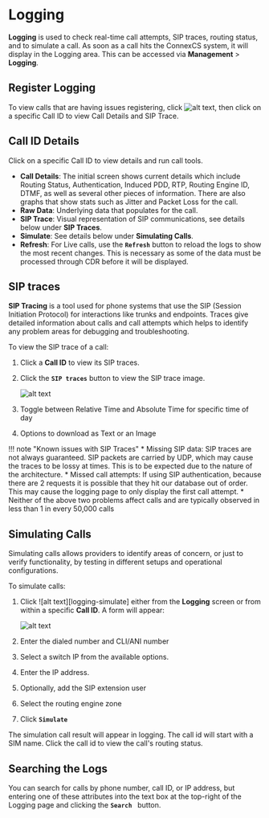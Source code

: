 # Logging
**Logging** is used to check real-time call attempts, SIP traces, routing status, and to simulate a call. As soon as a call hits the ConnexCS system, it will display in the Logging area. This can be accessed via **Management** > **Logging**.

## Register Logging
To view calls that are having issues registering, click ![alt text][logging-reg], then click on a specific Call ID to view Call Details and SIP Trace.

## Call ID Details
Click on a specific Call ID to view details and run call tools.

* **Call Details**: The initial screen shows current details which include Routing Status, Authentication, Induced PDD, RTP, Routing Engine ID, DTMF, as well as several other pieces of information. There are also graphs that show stats such as Jitter and Packet Loss for the call.
* **Raw Data**: Underlying data that populates for the call. 
* **SIP Trace**: Visual representation of SIP communications, see details below under **SIP Traces**. 
* **Simulate**: See details below under **Simulating Calls**. 
* **Refresh**: For Live calls, use the **`Refresh`** button to reload the logs to show the most recent changes. This is necessary as some of the data must be processed through CDR before it will be displayed.

## SIP traces
**SIP Tracing** is a tool used for phone systems that use the SIP (Session Initiation Protocol) for interactions like trunks and endpoints. Traces give detailed information about calls and call attempts which helps to identify any problem areas for debugging and troubleshooting.

To view the SIP trace of a call:

1. Click a **Call ID** to view its SIP traces.
3. Click the **`SIP traces`** button to view the SIP trace image.

      ![alt text][logging-sip]

4. Toggle between Relative Time and Absolute Time for specific time of day
5. Options to download as Text or an Image

!!! note "Known issues with SIP Traces"
    * Missing SIP data: SIP traces are not always guaranteed. SIP packets are carried by UDP, which may cause the traces to be lossy at times. This is to be expected due to the nature of the architecture.
    * Missed call attempts: If using SIP authentication, because there are 2 requests it is possible that they hit our database out of order. This may cause the logging page to only display the first call attempt.
    * Neither of the above two problems affect calls and are typically observed in less than 1 in every 50,000 calls

## Simulating Calls
Simulating calls allows providers to identify areas of concern, or just to verify functionality, by testing in different setups and operational configurations. 

To simulate calls:

1. Click ![alt text][logging-simulate] either from the **Logging** screen or from within a specific **Call ID**. A form will appear:

    ![alt text][logging-4]

2. Enter the dialed number and CLI/ANI number
3. Select a switch IP from the available options.
4. Enter the IP address.
5. Optionally, add the SIP extension user
6. Select the routing engine zone
7.  Click **`Simulate`**

The simulation call result will appear in logging. The call id will start with a SIM name. Click the call id to view the call's routing status.

## Searching the Logs

You can search for calls by phone number, call ID, or IP address, but entering one of these attributes into the text box at the top-right of the Logging page and clicking the **`Search `** button.

[logging-reg]: /misc/img/logging-reg.png "Register Logging"
[logging-sip]: /misc/img/logging-sip.png "SIP Traces"

[logging-3]: /misc/img/235.png "logging-3"
[logging-4]: /misc/img/236.png "logging-4"
[logging-6]: /misc/img/238.png "logging-6"


[logging-1]: /misc/img/233.png "logging-1"
[logging-2]: /misc/img/234.png "logging-2"
